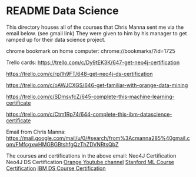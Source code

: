 # README Data Science

This directory houses all of the courses that Chris Manna sent me via the email below. (see gmail link) They were given to him by his manager to get ramped up for their data science project.

chrome bookmark on home computer: chrome://bookmarks/?id=1725

Trello cards:
https://trello.com/c/Dy9tEK3K/647-get-neo4j-certification

https://trello.com/c/rpj1h9FT/648-get-neo4j-ds-certification

https://trello.com/c/oAWJCXGS/646-get-familiar-with-orange-data-mining

https://trello.com/c/SDmsvfcZ/645-complete-this-machine-learning-certificate

https://trello.com/c/Ctm1Rp74/644-complete-this-ibm-datascience-certificate



Email from Chris Manna:
https://mail.google.com/mail/u/0/#search/from%3Acmanna285%40gmail.com/FMfcgxwHMGBGBtshfgQzThZDVNRtsQbZ

The courses and certifications in the above email:
Neo4J Certification
Neo4J DS Certification
[Orange Youtube channel](https://www.youtube.com/channel/UClKKWBe2SCAEyv7ZNGhIe4g)
[Stanford ML Course Certification](https://www.coursera.org/learn/machine-learning)
[IBM DS Course Certification](https://www.coursera.org/professional-certificates/ibm-data-science)